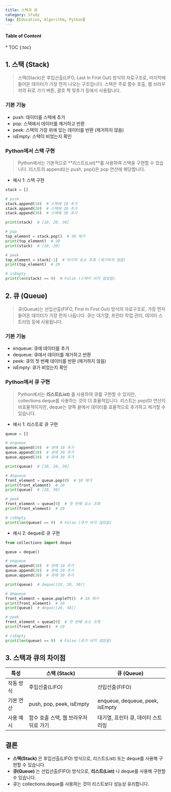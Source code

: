```yaml
---
title: 스택과 큐
category: Study
tag: [Education, Algorithm, Python]
---
```


<nav class="post-toc" markdown="1">
  <h4>Table of Content</h4>
* TOC
{:toc}
</nav>

## 1. 스택 (Stack)
> 스택(Stack)은 후입선출(LIFO, Last In First Out) 방식의 자료구조로, 마지막에 들어온 데이터가 가장 먼저 나오는 구조입니다. 스택은 주로 함수 호출, 웹 브라우저의 뒤로 가기 버튼, 괄호 짝 맞추기 등에서 사용됩니다.

### 기본 기능
* push: 데이터를 스택에 추가
* pop: 스택에서 데이터를 제거하고 반환
* peek: 스택의 가장 위에 있는 데이터를 반환 (제거하지 않음)
* isEmpty: 스택이 비었는지 확인

### Python에서 스택 구현
> Python에서는 기본적으로 **리스트(List)**를 사용하여 스택을 구현할 수 있습니다. 리스트의 append()는 push, pop()은 pop 연산에 해당합니다.

* 예시 1: 스택 구현

```python
stack = []

# push
stack.append(10)  # 스택에 10 추가
stack.append(20)  # 스택에 20 추가
stack.append(30)  # 스택에 30 추가

print(stack)  # [10, 20, 30]

# pop
top_element = stack.pop()  # 30 제거
print(top_element)  # 30
print(stack)  # [10, 20]

# peek
top_element = stack[-1]  # 마지막 요소 조회 (제거하지 않음)
print(top_element)  # 20

# isEmpty
print(len(stack) == 0)  # False (스택이 비지 않았음)
```

## 2. 큐 (Queue)
> 큐(Queue)는 선입선출(FIFO, First In First Out) 방식의 자료구조로, 가장 먼저 들어온 데이터가 가장 먼저 나옵니다. 큐는 대기열, 프린터 작업 관리, 데이터 스트리밍 등에 사용됩니다.

### 기본 기능
* enqueue: 큐에 데이터를 추가
* dequeue: 큐에서 데이터를 제거하고 반환
* peek: 큐의 첫 번째 데이터를 반환 (제거하지 않음)
* isEmpty: 큐가 비었는지 확인

### Python에서 큐 구현
> Python에서는 **리스트(List)** 를 사용하여 큐를 구현할 수 있지만, collections.deque를 사용하는 것이 더 효율적입니다. 리스트는 pop(0) 연산이 비효율적이지만, deque는 양쪽 끝에서 데이터를 효율적으로 추가하고 제거할 수 있습니다.

* 예시 1: 리스트로 큐 구현

```python
queue = []

# enqueue
queue.append(10)  # 큐에 10 추가
queue.append(20)  # 큐에 20 추가
queue.append(30)  # 큐에 30 추가

print(queue)  # [10, 20, 30]

# dequeue
front_element = queue.pop(0)  # 10 제거
print(front_element)  # 10
print(queue)  # [20, 30]

# peek
front_element = queue[0]  # 첫 번째 요소 조회
print(front_element)  # 20

# isEmpty
print(len(queue) == 0)  # False (큐가 비지 않았음)
```

* 예시 2: deque로 큐 구현

```python
from collections import deque

queue = deque()

# enqueue
queue.append(10)  # 큐에 10 추가
queue.append(20)  # 큐에 20 추가
queue.append(30)  # 큐에 30 추가

print(queue)  # deque([10, 20, 30])

# dequeue
front_element = queue.popleft()  # 10 제거
print(front_element)  # 10
print(queue)  # deque([20, 30])

# peek
front_element = queue[0]  # 첫 번째 요소 조회
print(front_element)  # 20

# isEmpty
print(len(queue) == 0)  # False (큐가 비지 않았음)
```

## 3. 스택과 큐의 차이점

| 특성 | 스택 (Stack) | 큐 (Queue) |
| - | - | - |
| 작동 방식 | 후입선출(LIFO) | 선입선출(FIFO) |
| 기본 연산 | push, pop, peek, isEmpty | enqueue, dequeue, peek, isEmpty |
| 사용 예시	| 함수 호출 스택, 웹 브라우저 뒤로 가기	| 대기열, 프린터 큐, 데이터 스트리밍 |

## 결론
* **스택(Stack)** 은 후입선출(LIFO) 방식으로, 리스트(List) 또는 deque를 사용해 구현할 수 있습니다.
* **큐(Queue)** 는 선입선출(FIFO) 방식으로, **리스트(List)** 나 deque를 사용해 구현할 수 있습니다.
* 큐는 collections.deque를 사용하는 것이 리스트보다 성능상 유리합니다.
